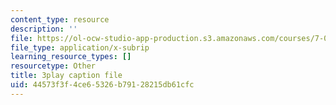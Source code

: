 ```yaml
---
content_type: resource
description: ''
file: https://ol-ocw-studio-app-production.s3.amazonaws.com/courses/7-016-introductory-biology-fall-2018/44573f3f4ce65326b79128215db61cfc_Chv8dlBVXpw.vtt
file_type: application/x-subrip
learning_resource_types: []
resourcetype: Other
title: 3play caption file
uid: 44573f3f-4ce6-5326-b791-28215db61cfc
---
```

